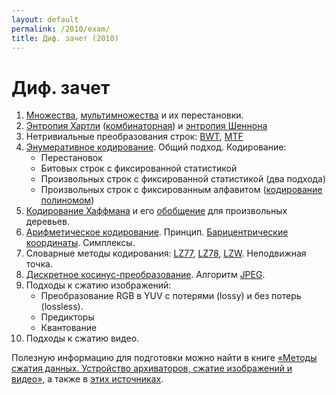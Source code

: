 ```yaml
---
layout: default
permalink: /2010/exam/
title: Диф. зачет (2010)
---
```


# Диф. зачет

1. [Множества][set], [мультимножества][multiset] и их перестановки.
2. [Энтропия Хартли][hartley-entropy] ([комбинаторная][combinatorial-entropy]) и [энтропия Шеннона][shannon-entropy]
3. Нетривиальные преобразования строк: [BWT], [MTF]
4. [Энумеративное кодирование][cover]. Общий подход. Кодирование:
   * Перестановок
   * Битовых строк с фиксированной статистикой
   * Произвольных строк с фиксированной статистикой (два подхода)
   * Произвольных строк с фиксированным алфавитом ([кодирование полиномом][polynom])
5. [Кодирование Хаффмана][huffman-coding] и его [обобщение][redundancy] для произвольных деревьев.
6. [Арифметическое кодирование][arithmetic-coding]. Принцип. [Барицентрические координаты][redundancy]. Симплексы.
7. Словарные методы кодирования: [LZ77], [LZ78], [LZW]. Неподвижная точка.
8. [Дискретное косинус-преобразование][DCT]. Алгоритм [JPEG].
9. Подходы к сжатию изображений:
   * Преобразование RGB в YUV с потерями (lossy) и без потерь (lossless).
   * Предикторы
   * Квантование
10. Подходы к сжатию видео.

Полезную информацию для подготовки можно найти в книге [«Методы сжатия данных. Устройство архиваторов, сжатие изображений и видео»](http://compression.ru/book/), а также в [этих источниках][books].

[huffman-coding]: http://compression.ru/download/articles/huff/huffman_1952_minimum-redundancy-codes.pdf
[arithmetic-coding]: http://en.wikipedia.org/wiki/Arithmetic_coding
[hartley-entropy]: http://en.wikipedia.org/wiki/Hartley_entropy
[shannon-entropy]: http://en.wikipedia.org/wiki/Entropy_(information_theory)
[set]: http://en.wikipedia.org/wiki/Set_(mathematics)
[multiset]: http://en.wikipedia.org/wiki/Multiset
[cover]: http://www-isl.stanford.edu/people/cover/papers/transIT/0073cove.pdf
[JPEG]: http://en.wikipedia.org/wiki/JPEG
[BWT]: http://en.wikipedia.org/wiki/BWT
[MTF]: http://en.wikipedia.org/wiki/Move-to-front_transform
[LZ77]: http://en.wikipedia.org/wiki/LZ77
[LZ78]: http://en.wikipedia.org/wiki/LZ78
[LZW]: http://en.wikipedia.org/wiki/LZW
[DCT]: http://en.wikipedia.org/wiki/Discrete_cosine_transform

[redundancy]: {{site.baseurl}}/conferences/redundancy2009/
[combinatorial-entropy]: {{site.baseurl}}/assets/content/pdf/entropy.pdf
[polynom]: {{site.baseurl}}/theory/polynom-coding/
[books]: {{site.baseurl}}/info/books

